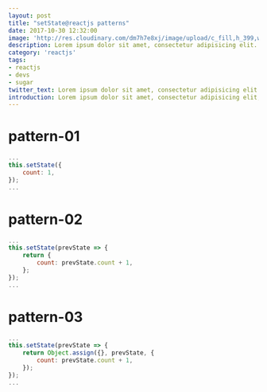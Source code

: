 ```yaml
---
layout: post
title: "setState@reactjs patterns"
date: 2017-10-30 12:32:00
image: 'http://res.cloudinary.com/dm7h7e8xj/image/upload/c_fill,h_399,w_760/v1503153729/golpe_ghb84o.jpg'
description: Lorem ipsum dolor sit amet, consectetur adipisicing elit.
category: 'reactjs'
tags:
- reactjs
- devs
- sugar
twitter_text: Lorem ipsum dolor sit amet, consectetur adipisicing elit.
introduction: Lorem ipsum dolor sit amet, consectetur adipisicing elit, sed do eiusmod tempor incididunt ut labore et dolore magna aliqua.
---
```

# pattern-01

```javascript
...
this.setState({
    count: 1,
});
...
```

# pattern-02
```javascript
...
this.setState(prevState => {
    return {
        count: prevState.count + 1,
    };
});
...
```

# pattern-03
```javascript
...
this.setState(prevState => {
    return Object.assign({}, prevState, {
        count: prevState.count + 1,
    });
});
...
```
